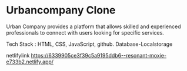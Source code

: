 # Urbancompany Clone

Urban Company provides a platform that allows skilled and experienced professionals to connect with users looking for specific services.

Tech Stack : HTML, CSS, JavaScript, github.
Database-Localstorage

netlifylink
https://6339905ce3f39c5a9195ddb6--resonant-moxie-e733b2.netlify.app/
